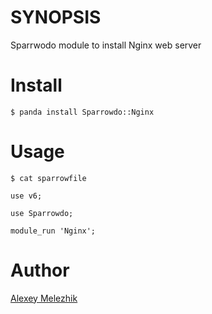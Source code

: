 # SYNOPSIS

Sparrwodo module to install Nginx web server

# Install

    $ panda install Sparrowdo::Nginx


# Usage

    $ cat sparrowfile

    use v6;

    use Sparrowdo;

    module_run 'Nginx';

# Author

[Alexey Melezhik](mailto:melezhik@gmail.com)
